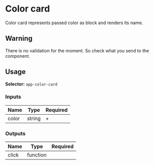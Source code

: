 # Color card

Color card represents passed color as block and renders its name.

## Warning

There is no validation for the moment. So check what you send to the component.

## Usage

**Selector:** `app-color-card`

### Inputs

| Name | Type | Required |
|-|-|-|
| color | string | + |

### Outputs

| Name | Type | Required |
|-|-|-|
| click | function |  |